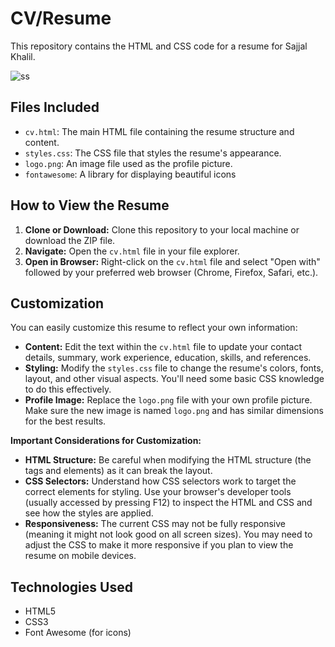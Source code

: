 # CV/Resume
This repository contains the HTML and CSS code for a resume for Sajjal Khalil.

![ss](https://github.com/user-attachments/assets/7bcb9b3b-e6f5-478b-bed2-fcd07747d358)

## Files Included

*   `cv.html`: The main HTML file containing the resume structure and content.
*   `styles.css`: The CSS file that styles the resume's appearance.
*   `logo.png`: An image file used as the profile picture.
*   `fontawesome`: A library for displaying beautiful icons

## How to View the Resume

1.  **Clone or Download:** Clone this repository to your local machine or download the ZIP file.
2.  **Navigate:** Open the `cv.html` file in your file explorer.
3.  **Open in Browser:** Right-click on the `cv.html` file and select "Open with" followed by your preferred web browser (Chrome, Firefox, Safari, etc.).

## Customization

You can easily customize this resume to reflect your own information:

*   **Content:** Edit the text within the `cv.html` file to update your contact details, summary, work experience, education, skills, and references.
*   **Styling:** Modify the `styles.css` file to change the resume's colors, fonts, layout, and other visual aspects.  You'll need some basic CSS knowledge to do this effectively.
*   **Profile Image:** Replace the `logo.png` file with your own profile picture.  Make sure the new image is named `logo.png` and has similar dimensions for the best results.

**Important Considerations for Customization:**

*   **HTML Structure:** Be careful when modifying the HTML structure (the tags and elements) as it can break the layout.
*   **CSS Selectors:** Understand how CSS selectors work to target the correct elements for styling.  Use your browser's developer tools (usually accessed by pressing F12) to inspect the HTML and CSS and see how the styles are applied.
*   **Responsiveness:** The current CSS may not be fully responsive (meaning it might not look good on all screen sizes). You may need to adjust the CSS to make it more responsive if you plan to view the resume on mobile devices.

## Technologies Used

*   HTML5
*   CSS3
*   Font Awesome (for icons)
